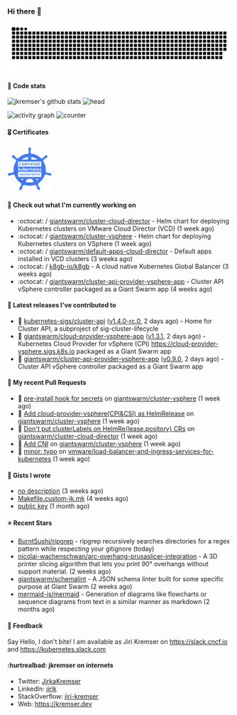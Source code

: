 ### Hi there 👋

![GitHub Snake](github-snake-dark.svg)

#### 📱 Code stats

![jkremser's github stats](https://github-readme-stats.vercel.app/api?username=jkremser&count_private=true&show_icons=true&hide_border=false&theme=tokyonight&title_color=5bcdec&bg_color=0d1117&border_radius=false) ![head](https://user-images.githubusercontent.com/535866/175570014-71166aaa-95f7-4a4f-869c-93a16481de4e.jpeg)


![activity graph](https://activity-graph.herokuapp.com/graph?username=jkremser&theme=react-dark)
![counter](https://komarev.com/ghpvc/?username=jkremser&color=5bcdec&style=for-the-badge)

#### 🎖 Certificates
<p align="left"><a href="https://www.credly.com/badges/8ca716d9-fa9b-42e6-b4a1-ad043baf5396/public_url">
<img src="https://raw.githubusercontent.com/cncf/artwork/master/other/cka/color/kubernetes-cka-color.png" alt="https://www.credly.com/badges/8ca716d9-fa9b-42e6-b4a1-ad043baf5396/public_url" width="100" height="100"/> </a>
</p>

#### 👷 Check out what I'm currently working on

- :octocat: / [giantswarm/cluster-cloud-director](https://github.com/giantswarm/cluster-cloud-director) - Helm chart for deploying Kubernetes clusters on VMware Cloud Director (VCD) (1 week ago)
- :octocat: / [giantswarm/cluster-vsphere](https://github.com/giantswarm/cluster-vsphere) - Helm chart for deploying Kubernetes clusters on VSphere (1 week ago)
- :octocat: / [giantswarm/default-apps-cloud-director](https://github.com/giantswarm/default-apps-cloud-director) - Default apps installed in VCD clusters (3 weeks ago)
- :octocat: / [k8gb-io/k8gb](https://github.com/k8gb-io/k8gb) - A cloud native Kubernetes Global Balancer (3 weeks ago)
- :octocat: / [giantswarm/cluster-api-provider-vsphere-app](https://github.com/giantswarm/cluster-api-provider-vsphere-app) - Cluster API vSphere controller packaged as a Giant Swarm app (4 weeks ago)

#### 🔭 Latest releases I've contributed to

- 🎉 [kubernetes-sigs/cluster-api](https://github.com/kubernetes-sigs/cluster-api) ([v1.4.0-rc.0](https://github.com/kubernetes-sigs/cluster-api/releases/tag/v1.4.0-rc.0), 2 days ago) - Home for Cluster API, a subproject of sig-cluster-lifecycle
- 🎉 [giantswarm/cloud-provider-vsphere-app](https://github.com/giantswarm/cloud-provider-vsphere-app) ([v1.3.1](https://github.com/giantswarm/cloud-provider-vsphere-app/releases/tag/v1.3.1), 2 days ago) - Kubernetes Cloud Provider for vSphere (CPI) https://cloud-provider-vsphere.sigs.k8s.io packaged as a Giant Swarm app
- 🎉 [giantswarm/cluster-api-provider-vsphere-app](https://github.com/giantswarm/cluster-api-provider-vsphere-app) ([v0.9.0](https://github.com/giantswarm/cluster-api-provider-vsphere-app/releases/tag/v0.9.0), 2 days ago) - Cluster API vSphere controller packaged as a Giant Swarm app

#### 🔨 My recent Pull Requests

- 💪 [pre-install hook for secrets](https://github.com/giantswarm/cluster-vsphere/pull/29) on [giantswarm/cluster-vsphere](https://github.com/giantswarm/cluster-vsphere) (1 week ago)
- 💪 [Add cloud-provider-vsphere(CPI&amp;CSI) as HelmRelease](https://github.com/giantswarm/cluster-vsphere/pull/28) on [giantswarm/cluster-vsphere](https://github.com/giantswarm/cluster-vsphere) (1 week ago)
- 💪 [Don&#39;t put clusterLabels on HelmRe{lease,pository} CRs](https://github.com/giantswarm/cluster-cloud-director/pull/99) on [giantswarm/cluster-cloud-director](https://github.com/giantswarm/cluster-cloud-director) (1 week ago)
- 💪 [Add CNI](https://github.com/giantswarm/cluster-vsphere/pull/26) on [giantswarm/cluster-vsphere](https://github.com/giantswarm/cluster-vsphere) (1 week ago)
- 💪 [minor: typo](https://github.com/vmware/load-balancer-and-ingress-services-for-kubernetes/pull/1088) on [vmware/load-balancer-and-ingress-services-for-kubernetes](https://github.com/vmware/load-balancer-and-ingress-services-for-kubernetes) (1 week ago)

#### 📓 Gists I wrote

- [no description](https://gist.github.com/c834be2ff7cbebd56b58adc4da237289) (3 weeks ago)
- [Makefile.custom-jk.mk](https://gist.github.com/672c558b85d471efd99da2235003f0f3) (4 weeks ago)
- [public key](https://gist.github.com/873194a8e2942735cde99e60b4db9861) (1 month ago)

#### ⭐ Recent Stars

- [BurntSushi/ripgrep](https://github.com/BurntSushi/ripgrep) - ripgrep recursively searches directories for a regex pattern while respecting your gitignore (today)
- [nicolai-wachenschwan/arc-overhang-prusaslicer-integration](https://github.com/nicolai-wachenschwan/arc-overhang-prusaslicer-integration) - A 3D printer slicing algorithm that lets you print 90° overhangs without support material. (2 weeks ago)
- [giantswarm/schemalint](https://github.com/giantswarm/schemalint) - A JSON schema linter built for some specific purpose at Giant Swarm (2 weeks ago)
- [mermaid-js/mermaid](https://github.com/mermaid-js/mermaid) - Generation of diagrams like flowcharts or sequence diagrams from text in a similar manner as markdown (2 months ago)

#### 💬 Feedback

Say Hello, I don't bite! I am available as Jiri Kremser on https://slack.cncf.io and https://kubernetes.slack.com


#### :hurtrealbad: jkremser on internets

- Twitter: <a href="https://twitter.com/JirkaKremser">JirkaKremser</a>
- LinkedIn: <a href="https://www.linkedin.com/in/jirik/">jirik</a>
- StackOverflow: <a href="https://stackoverflow.com/users/1594980/jiri-kremser">jiri-kremser</a>
- Web: https://kremser.dev